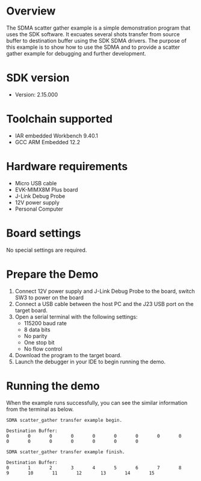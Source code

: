 Overview
========
The SDMA scatter gather example is a simple demonstration program that uses the SDK software.
It excuates several shots transfer from source buffer to destination buffer using the SDK SDMA drivers.
The purpose of this example is to show how to use the SDMA and to provide a scatter gather example for
debugging and further development.

SDK version
===========
- Version: 2.15.000

Toolchain supported
===================
- IAR embedded Workbench  9.40.1
- GCC ARM Embedded  12.2

Hardware requirements
=====================
- Micro USB cable
- EVK-MIMX8M Plus board
- J-Link Debug Probe
- 12V power supply
- Personal Computer

Board settings
==============
No special settings are required.



Prepare the Demo
================
1.  Connect 12V power supply and J-Link Debug Probe to the board, switch SW3 to power on the board
2.  Connect a USB cable between the host PC and the J23 USB port on the target board.
3.  Open a serial terminal with the following settings:
    - 115200 baud rate
    - 8 data bits
    - No parity
    - One stop bit
    - No flow control
4.  Download the program to the target board.
5.  Launch the debugger in your IDE to begin running the demo.

Running the demo
================
When the example runs successfully, you can see the similar information from the terminal as below.

~~~~~~~~~~~~~~~~~~~~~
SDMA scatter_gather transfer example begin.

Destination Buffer:
0       0       0       0       0       0       0       0       0       0       0       0       0       0       0       0

SDMA scatter_gather transfer example finish.

Destination Buffer:
0       1       2       3       4       5       6       7       8       9       10       11       12       13       14       15
~~~~~~~~~~~~~~~~~~~~~
